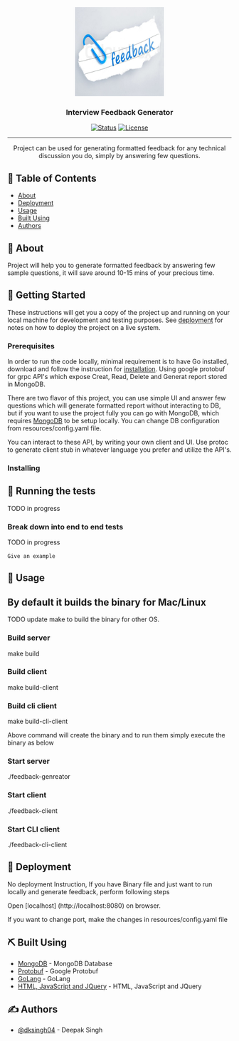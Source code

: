 <p align="center">
  <a href="" rel="noopener">
 <img width=200px height=200px src="./public/img/feedback3.jpg" alt="Project logo"></a>
</p>

<h3 align="center">Interview Feedback Generator</h3>

<div align="center">

[![Status](https://img.shields.io/badge/status-active-success.svg)]()
[![License](https://img.shields.io/badge/license-MIT-blue.svg)](/LICENSE)

</div>

---

<p align="center"> Project can be used for generating formatted feedback for any technical discussion you do, simply by answering few questions.
    <br> 
</p>

## 📝 Table of Contents

- [About](#about)
- [Deployment](#deployment)
- [Usage](#usage)
- [Built Using](#built_using)
- [Authors](#authors)

## 🧐 About <a name = "about"></a>

Project will help you to generate formatted feedback by answering few sample questions, it will save around 10-15 mins of your precious time.

## 🏁 Getting Started <a name = "getting_started"></a>

These instructions will get you a copy of the project up and running on your local machine for development and testing purposes. See [deployment](#deployment) for notes on how to deploy the project on a live system.

### Prerequisites

In order to run the code locally, minimal requirement is to have Go installed, download and follow the instruction for [installation](https://golang.org/doc/install). Using google protobuf for grpc API's which expose Creat, Read, Delete and Generat report stored in MongoDB.

There are two flavor of this project, you can use simple UI and answer few questions which will generate formatted report without interacting to DB, but if you want to use the project fully you can go with MongoDB, which requires [MongoDB](https://docs.mongodb.com/manual/installation/) to be setup locally. You can change DB configuration from resources/config.yaml file.

You can interact to these API, by writing your own client and UI. Use protoc to generate client stub in whatever language you prefer and utilize the API's.

### Installing



## 🔧 Running the tests <a name = "tests"></a>

TODO in progress

### Break down into end to end tests

TODO in progress

```
Give an example
```

## 🎈 Usage

## By default it builds the binary for Mac/Linux

TODO update make to build the binary for other OS.

### Build server
make build

### Build client
make build-client

### Build cli client
make build-cli-client

Above command will create the binary and to run them simply execute the binary as below
### Start server 
./feedback-genreator

### Start client
./feedback-client

### Start CLI client
./feedback-cli-client


## 🚀 Deployment
No deployment Instruction, If you have Binary file and just want to run locally and generate feedback, perform following steps

Open [localhost] (http://localhost:8080) on browser.

If you want to change port, make the changes in resources/config.yaml file

## ⛏️ Built Using

- [MongoDB](https://www.mongodb.com/) - MongoDB Database
- [Protobuf](https://developers.google.com/protocol-buffers/docs/gotutorial) - Google Protobuf
- [GoLang](https://golang.org/) - GoLang
- [HTML, JavaScript and JQuery](https://nodejs.org/en/) - HTML, JavaScript and JQuery

## ✍️ Authors

- [@dksingh04](https://github.com/dksingh04) - Deepak Singh